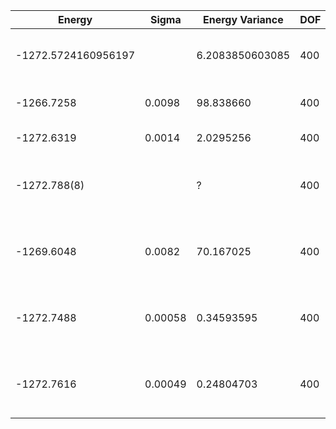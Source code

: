| Energy              | Sigma   | Energy Variance | DOF | Einf | Method                               | Reference |
|---------------------|---------|-----------------|-----|------|--------------------------------------|-----------|
| -1272.5724160956197 |         | 6.2083850603085 | 400 | 0    | DMRG (bond dimension = 1024)         | [code](https://github.com/varbench/methods/blob/main/scripts/TFIsing/square_400_O_3/dmrg.sh) |
| -1266.7258          | 0.0098  | 98.838660       | 400 | 0    | RBM (alpha = 1)                      | [code](https://github.com/varbench/methods/blob/main/scripts/TFIsing/square_400_O_3/vmc_rbm.sh) |
| -1272.6319          | 0.0014  | 2.0295256       | 400 | 0    | Jastrow baseline                     | [code](https://github.com/varbench/methods/blob/main/scripts/TFIsing/square_400_O_3/vmc_jastrow.sh) |
| -1272.788(8)        |         | ?               | 400 | 0    | DMRG on TPU (bond dimension = 32768) | [paper](https://journals.aps.org/prxquantum/abstract/10.1103/PRXQuantum.4.010317) |
| -1269.6048          | 0.0082  | 70.167025       | 400 | 0    | 1D MPS-RNN (bond dimension = 64)     | [paper](https://journals.aps.org/prresearch/abstract/10.1103/PhysRevResearch.5.L032001) [code](https://github.com/cqsl/mps-rnn) |
| -1272.7488          | 0.00058 | 0.34593595      | 400 | 0    | 2D MPS-RNN (bond dimension = 64)     | [paper](https://journals.aps.org/prresearch/abstract/10.1103/PhysRevResearch.5.L032001) [code](https://github.com/cqsl/mps-rnn) |
| -1272.7616          | 0.00049 | 0.24804703      | 400 | 0    | Tensor-RNN (bond dimension = 64)     | [paper](https://journals.aps.org/prresearch/abstract/10.1103/PhysRevResearch.5.L032001) [code](https://github.com/cqsl/mps-rnn) |
